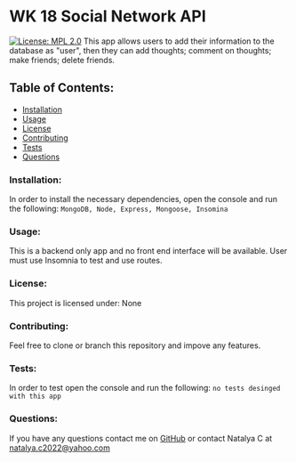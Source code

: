 # WK 18 Social Network API  
[![License: MPL 2.0](https://img.shields.io/badge/License-MPL_2.0-brightgreen.svg)](https://opensource.org/licenses/MPL-2.0)
This app allows users to add their information to the database as "user", then they can add thoughts; comment on thoughts; make friends; delete friends.
## Table of Contents:
* [Installation](#install)
* [Usage](#usage)
* [License](#license)
* [Contributing](#contribute)
* [Tests](#tests)
* [Questions](#questions)
### Installation:
In order to install the necessary dependencies, open the console and run the following:
```MongoDB, Node, Express, Mongoose, Insomina```
### Usage:
This is a backend only app and no front end interface will be available. User must use Insomnia to test and use routes.
### License:
This project is licensed under:
None
### Contributing:
Feel free to clone or branch this repository and impove any features.
### Tests:
In order to test open the console and run the following:
```no tests desinged with this app```
### Questions:
If you have any questions contact me on [GitHub](https://github.com/natalyaco) or contact 
Natalya C at natalya.c2022@yahoo.com  
 
